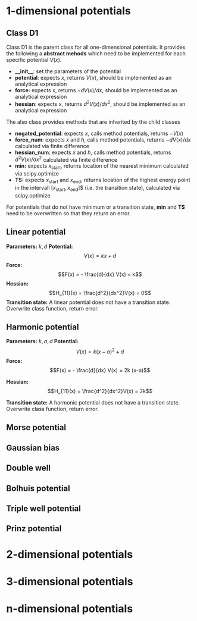 # 1-dimensional potentials

## Class D1

Class D1 is the parent class for all one-dimensional potentials. It provides the following a **abstract mehods** which need to be implemented for each specific potential $V(x)$.

- **\_\_init\_\_**:  set the parameters of the potential
- **potential**: expects $x$, returns $V(x)$, should be implemented as an analytical expression
- **force:** expects x, returns $-dV(x)/dx$, should be implemented as an analytical expression
- **hessian**: expects x, returns  $d^2V(x)/dx^2$, should be implemented as an analytical expression

The also class provides methods that are inherited by the child classes

- **negated_potential**: expects $x$, calls method potentials, returns $-V(x)$
- **force_num**: expects $x$ and $h$, calls method potentials, returns $-dV(x)/dx$ calculated via finite difference
- **hessian_num**: expects $x$ and $h$, calls method potentials, returns  $d^2V(x)/dx^2$ calculated via finite difference
- **min:** expects $x_{\mathrm{start}}$, returns location of the nearest minimum calculated via scipy.optimize
- **TS:** expects $x_{\mathrm{start}}$ and $x_{\mathrm{end}}$, returns location of the highest energy point in the intervall $[x_{\mathrm{start}}, x_{\mathrm{end}}]$$ (i.e. the transition state), calculated via scipy.optimize

For potentials that do not have minimum or a transition state, **min** and **TS** need to be overwritten so that they return an error.

## Linear potential

**Parameters:** $k, d$
**Potential:**
$$V(x) = kx + d$$
**Force:**
$$F(x) = - \frac{d}{dx} V(x) = k$$
**Hessian:**
$$H_{11}(x) = \frac{d^2}{dx^2}V(x) = 0$$
**Transition state:** A linear potential does not have a transition state. Overwrite class function, return error.
## Harmonic potential

**Parameters:** $k, a, d$
**Potential:**
$$V(x) = k (x-a)^2 + d$$
**Force:**
$$F(x) = - \frac{d}{dx} V(x) = 2k (x-a)$$

**Hessian:**
$$H_{11}(x) = \frac{d^2}{dx^2}V(x) = 2k$$

**Transition state:** A harmonic potential does not have a transition state. Overwrite class function, return error.
## Morse potential
## Gaussian bias
## Double well
## Bolhuis potential
## Triple well potential
## Prinz potential

# 2-dimensional potentials
# 3-dimensional potentials
# n-dimensional potentials

